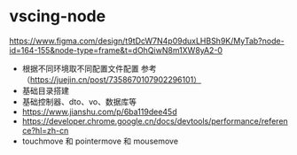 # vscing-node

https://www.figma.com/design/t9tDcW7N4p09duxLHBSh9K/MyTab?node-id=164-155&node-type=frame&t=dOhQiwN8m1XW8yA2-0

- 根据不同环境取不同配置文件配置 参考（https://juejin.cn/post/7358670107902296101）
- 基础目录搭建
- 基础控制器、dto、vo、数据库等
- https://www.jianshu.com/p/6ba119dee45d
- https://developer.chrome.google.cn/docs/devtools/performance/reference?hl=zh-cn
- touchmove 和 pointermove 和 mousemove
